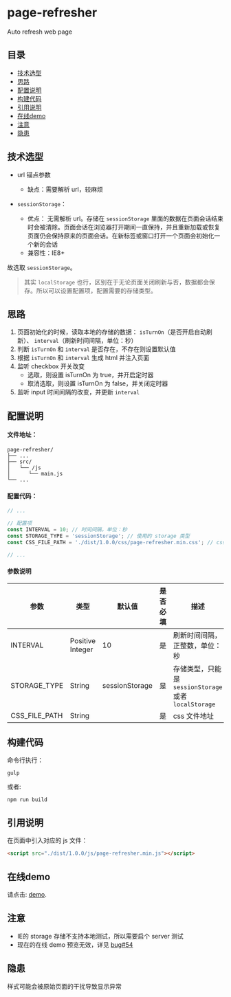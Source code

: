 # page-refresher

Auto refresh web page

## 目录

- [技术选型](#技术选型)
- [思路](#思路)
- [配置说明](#配置说明)
- [构建代码](#构建代码)
- [引用说明](#引用说明)
- [在线demo](#在线demo)
- [注意](#注意)
- [隐患](#隐患)

## 技术选型

- url 锚点参数
    - 缺点：需要解析 url，较麻烦

- `sessionStorage`：
    - 优点： 无需解析 url。存储在 `sessionStorage` 里面的数据在页面会话结束时会被清除。页面会话在浏览器打开期间一直保持，并且重新加载或恢复页面仍会保持原来的页面会话。在新标签或窗口打开一个页面会初始化一个新的会话
    - 兼容性：IE8+

故选取 `sessionStorage`。

> 其实 `localStorage` 也行，区别在于无论页面关闭刷新与否，数据都会保存。所以可以设置配置项，配置需要的存储类型。

## 思路

1. 页面初始化的时候，读取本地的存储的数据： `isTurnOn`（是否开启自动刷新）、 `interval`（刷新时间间隔，单位：秒）
2. 判断 `isTurnOn` 和 `interval` 是否存在，不存在则设置默认值
3. 根据 `isTurnOn` 和 `interval` 生成 html 并注入页面
4. 监听 checkbox 开关改变
    - 选取，则设置 isTurnOn 为 true，并开启定时器
    - 取消选取，则设置 isTurnOn 为 false，并关闭定时器
5. 监听 input 时间间隔的改变，并更新 `interval`

## 配置说明

#### 文件地址：

```
page-refresher/
├── ...
├── src/
│   └── /js
│      └── main.js
└── ...
```

#### 配置代码：

```js
// ...

// 配置项
const INTERVAL = 10; // 时间间隔，单位：秒
const STORAGE_TYPE = 'sessionStorage'; // 使用的 storage 类型
const CSS_FILE_PATH = './dist/1.0.0/css/page-refresher.min.css'; // css 文件路径

// ...
```

#### 参数说明

参数|类型|默认值|是否必填|描述
--- | --- | --- | --- | --- |
INTERVAL | Positive Integer | 10 | 是 | 刷新时间间隔，正整数，单位：秒
STORAGE_TYPE | String | sessionStorage | 是 | 存储类型，只能是 `sessionStorage` 或者 `localStorage`
CSS_FILE_PATH | String | | 是 | css 文件地址

## 构建代码

命令行执行：

```
gulp
```

或者:

```
npm run build
```


## 引用说明

在页面中引入对应的 js 文件：

```html
<script src="./dist/1.0.0/js/page-refresher.min.js"></script>
```

## 在线demo

请点击: [demo](http://htmlpreview.github.io/?https://github.com/RoamIn/page-refresher/blob/master/demo.html).

## 注意

- IE的 storage 存储不支持本地测试，所以需要启个 server 测试
- 现在的在线 demo 预览无效，详见 [bug#54](https://github.com/htmlpreview/htmlpreview.github.com/issues/54)


## 隐患

样式可能会被原始页面的干扰导致显示异常
